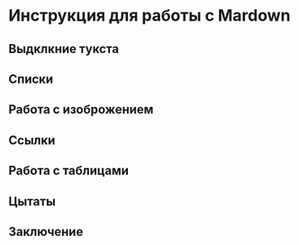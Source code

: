 # Инструкция для работы с Mardown

## Выдклкние тукста

## Списки

## Работа с изоброжением

## Ссылки

## Работа с таблицами

## Цытаты

## Заключение